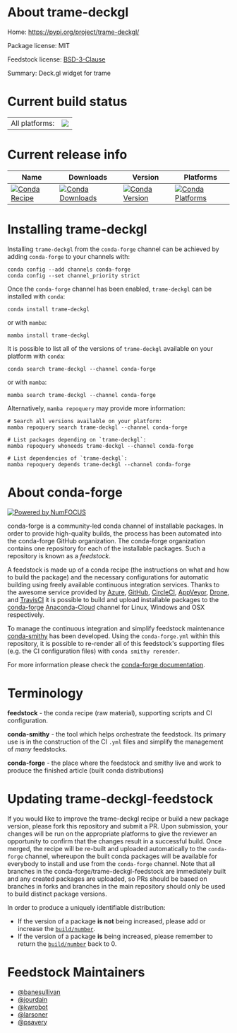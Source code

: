 About trame-deckgl
==================

Home: https://pypi.org/project/trame-deckgl/

Package license: MIT

Feedstock license: [BSD-3-Clause](https://github.com/conda-forge/trame-deckgl-feedstock/blob/main/LICENSE.txt)

Summary: Deck.gl widget for trame

Current build status
====================


<table><tr><td>All platforms:</td>
    <td>
      <a href="https://dev.azure.com/conda-forge/feedstock-builds/_build/latest?definitionId=18608&branchName=main">
        <img src="https://dev.azure.com/conda-forge/feedstock-builds/_apis/build/status/trame-deckgl-feedstock?branchName=main">
      </a>
    </td>
  </tr>
</table>

Current release info
====================

| Name | Downloads | Version | Platforms |
| --- | --- | --- | --- |
| [![Conda Recipe](https://img.shields.io/badge/recipe-trame--deckgl-green.svg)](https://anaconda.org/conda-forge/trame-deckgl) | [![Conda Downloads](https://img.shields.io/conda/dn/conda-forge/trame-deckgl.svg)](https://anaconda.org/conda-forge/trame-deckgl) | [![Conda Version](https://img.shields.io/conda/vn/conda-forge/trame-deckgl.svg)](https://anaconda.org/conda-forge/trame-deckgl) | [![Conda Platforms](https://img.shields.io/conda/pn/conda-forge/trame-deckgl.svg)](https://anaconda.org/conda-forge/trame-deckgl) |

Installing trame-deckgl
=======================

Installing `trame-deckgl` from the `conda-forge` channel can be achieved by adding `conda-forge` to your channels with:

```
conda config --add channels conda-forge
conda config --set channel_priority strict
```

Once the `conda-forge` channel has been enabled, `trame-deckgl` can be installed with `conda`:

```
conda install trame-deckgl
```

or with `mamba`:

```
mamba install trame-deckgl
```

It is possible to list all of the versions of `trame-deckgl` available on your platform with `conda`:

```
conda search trame-deckgl --channel conda-forge
```

or with `mamba`:

```
mamba search trame-deckgl --channel conda-forge
```

Alternatively, `mamba repoquery` may provide more information:

```
# Search all versions available on your platform:
mamba repoquery search trame-deckgl --channel conda-forge

# List packages depending on `trame-deckgl`:
mamba repoquery whoneeds trame-deckgl --channel conda-forge

# List dependencies of `trame-deckgl`:
mamba repoquery depends trame-deckgl --channel conda-forge
```


About conda-forge
=================

[![Powered by
NumFOCUS](https://img.shields.io/badge/powered%20by-NumFOCUS-orange.svg?style=flat&colorA=E1523D&colorB=007D8A)](https://numfocus.org)

conda-forge is a community-led conda channel of installable packages.
In order to provide high-quality builds, the process has been automated into the
conda-forge GitHub organization. The conda-forge organization contains one repository
for each of the installable packages. Such a repository is known as a *feedstock*.

A feedstock is made up of a conda recipe (the instructions on what and how to build
the package) and the necessary configurations for automatic building using freely
available continuous integration services. Thanks to the awesome service provided by
[Azure](https://azure.microsoft.com/en-us/services/devops/), [GitHub](https://github.com/),
[CircleCI](https://circleci.com/), [AppVeyor](https://www.appveyor.com/),
[Drone](https://cloud.drone.io/welcome), and [TravisCI](https://travis-ci.com/)
it is possible to build and upload installable packages to the
[conda-forge](https://anaconda.org/conda-forge) [Anaconda-Cloud](https://anaconda.org/)
channel for Linux, Windows and OSX respectively.

To manage the continuous integration and simplify feedstock maintenance
[conda-smithy](https://github.com/conda-forge/conda-smithy) has been developed.
Using the ``conda-forge.yml`` within this repository, it is possible to re-render all of
this feedstock's supporting files (e.g. the CI configuration files) with ``conda smithy rerender``.

For more information please check the [conda-forge documentation](https://conda-forge.org/docs/).

Terminology
===========

**feedstock** - the conda recipe (raw material), supporting scripts and CI configuration.

**conda-smithy** - the tool which helps orchestrate the feedstock.
                   Its primary use is in the construction of the CI ``.yml`` files
                   and simplify the management of *many* feedstocks.

**conda-forge** - the place where the feedstock and smithy live and work to
                  produce the finished article (built conda distributions)


Updating trame-deckgl-feedstock
===============================

If you would like to improve the trame-deckgl recipe or build a new
package version, please fork this repository and submit a PR. Upon submission,
your changes will be run on the appropriate platforms to give the reviewer an
opportunity to confirm that the changes result in a successful build. Once
merged, the recipe will be re-built and uploaded automatically to the
`conda-forge` channel, whereupon the built conda packages will be available for
everybody to install and use from the `conda-forge` channel.
Note that all branches in the conda-forge/trame-deckgl-feedstock are
immediately built and any created packages are uploaded, so PRs should be based
on branches in forks and branches in the main repository should only be used to
build distinct package versions.

In order to produce a uniquely identifiable distribution:
 * If the version of a package **is not** being increased, please add or increase
   the [``build/number``](https://docs.conda.io/projects/conda-build/en/latest/resources/define-metadata.html#build-number-and-string).
 * If the version of a package **is** being increased, please remember to return
   the [``build/number``](https://docs.conda.io/projects/conda-build/en/latest/resources/define-metadata.html#build-number-and-string)
   back to 0.

Feedstock Maintainers
=====================

* [@banesullivan](https://github.com/banesullivan/)
* [@jourdain](https://github.com/jourdain/)
* [@kwrobot](https://github.com/kwrobot/)
* [@larsoner](https://github.com/larsoner/)
* [@psavery](https://github.com/psavery/)


